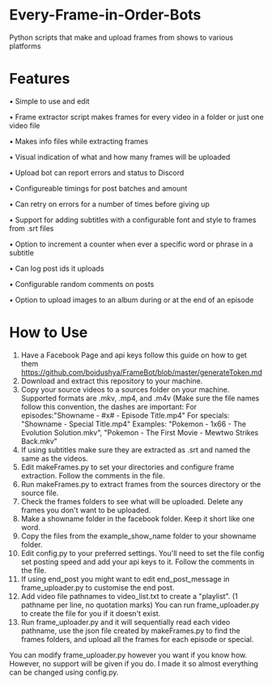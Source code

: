 # Every-Frame-in-Order-Bots
Python scripts that make and upload frames from shows to various platforms

# Features
• Simple to use and edit

• Frame extractor script makes frames for every video in a folder or just one video file

• Makes info files while extracting frames

• Visual indication of what and how many frames will be uploaded

• Upload bot can report errors and status to Discord

• Configureable timings for post batches and amount

• Can retry on errors for a number of times before giving up

• Support for adding subtitles with a configurable font and style to frames from .srt files

• Option to increment a counter when ever a specific word or phrase in a subtitle

• Can log post ids it uploads

• Configurable random comments on posts

• Option to upload images to an album during or at the end of an episode



# How to Use
1. Have a Facebook Page and api keys follow this guide on how to get them https://github.com/boidushya/FrameBot/blob/master/generateToken.md
2. Download and extract this repository to your machine.
3. Copy your source videos to a sources folder on your machine. Supported formats are .mkv, .mp4, and .m4v (Make sure the file names follow this convention, the dashes are important: For episodes:"Showname - #x# - Episode Title.mp4" For specials: "Showname - Special Title.mp4" Examples: "Pokemon - 1x66 - The Evolution Solution.mkv", "Pokemon - The First Movie - Mewtwo Strikes Back.mkv"
4. If using subtitles make sure they are extracted as .srt and named the same as the videos.
5. Edit makeFrames.py to set your directories and configure frame extraction. Follow the comments in the file.
6. Run makeFrames.py to extract frames from the sources directory or the source file.
7. Check the frames folders to see what will be uploaded. Delete any frames you don't want to be uploaded.
8. Make a showname folder in the facebook folder. Keep it short like one word.
9. Copy the files from the example_show_name folder to your showname folder.
10. Edit config.py to your preferred settings. You'll need to set the file config set posting speed and add your api keys to it. Follow the comments in the file.
11. If using end_post you might want to edit end_post_message in frame_uploader.py to customise the end post.
12. Add video file pathnames to video_list.txt to create a "playlist". (1 pathname per line, no quotation marks) You can run frame_uploader.py to create the file for you if it doesn't exist.
13. Run frame_uploader.py and it will sequentially read each video pathname, use the json file created by makeFrames.py to find the frames folders, and upload all the frames for each episode or special.




You can modify frame_uploader.py however you want if you know how. However, no support will be given if you do. I made it so almost everything can be changed using config.py.
